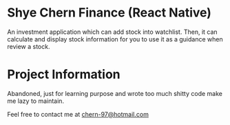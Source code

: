 # Shye Chern Finance (React Native)

An investment application which can add stock into watchlist. Then, it can calculate and display stock information for you to use it as a guidance when review a stock. 

# Project Information
Abandoned, just for learning purpose and wrote too much shitty code make me lazy to maintain.

Feel free to contact me at chern-97@hotmail.com
